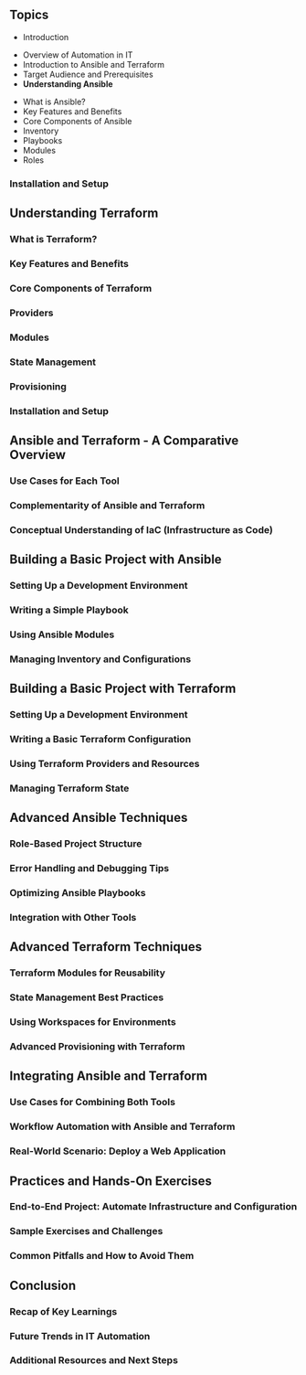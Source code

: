 ## Topics

-  Introduction
* Overview of Automation in IT
*  Introduction to Ansible and Terraform
*  Target Audience and Prerequisites
*  **Understanding Ansible**
-  What is Ansible?
-  Key Features and Benefits
-  Core Components of Ansible
-  Inventory
-  Playbooks
- Modules
- Roles

### Installation and Setup

## Understanding Terraform

### What is Terraform?

### Key Features and Benefits

### Core Components of Terraform

### Providers

### Modules

### State Management

### Provisioning

### Installation and Setup

## Ansible and Terraform - A Comparative Overview

### Use Cases for Each Tool

### Complementarity of Ansible and Terraform

### Conceptual Understanding of IaC (Infrastructure as Code)

## Building a Basic Project with Ansible

### Setting Up a Development Environment

### Writing a Simple Playbook

### Using Ansible Modules

### Managing Inventory and Configurations

## Building a Basic Project with Terraform

### Setting Up a Development Environment

### Writing a Basic Terraform Configuration

### Using Terraform Providers and Resources

### Managing Terraform State

## Advanced Ansible Techniques

### Role-Based Project Structure

### Error Handling and Debugging Tips

### Optimizing Ansible Playbooks

### Integration with Other Tools

## Advanced Terraform Techniques

### Terraform Modules for Reusability

### State Management Best Practices

### Using Workspaces for Environments

### Advanced Provisioning with Terraform

## Integrating Ansible and Terraform

### Use Cases for Combining Both Tools

### Workflow Automation with Ansible and Terraform

### Real-World Scenario: Deploy a Web Application

## Practices and Hands-On Exercises

### End-to-End Project: Automate Infrastructure and Configuration

### Sample Exercises and Challenges

### Common Pitfalls and How to Avoid Them

## Conclusion

### Recap of Key Learnings

### Future Trends in IT Automation

### Additional Resources and Next Steps